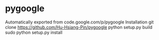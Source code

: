 # pygoogle
Automatically exported from code.google.com/p/pygoogle
Installation
git clone https://github.com/Hu-Hsiang-Pin/pygoogle
python setup.py build
sudo python setup.py install
